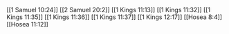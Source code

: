 [[1 Samuel 10:24]]
[[2 Samuel 20:2]]
[[1 Kings 11:13]]
[[1 Kings 11:32]]
[[1 Kings 11:35]]
[[1 Kings 11:36]]
[[1 Kings 11:37]]
[[1 Kings 12:17]]
[[Hosea 8:4]]
[[Hosea 11:12]]
